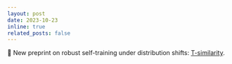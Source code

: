 ```yaml
---
layout: post
date: 2023-10-23 
inline: true
related_posts: false
---
```


📑 New preprint on robust self-training under distribution shifts: <a href="https://arxiv.org/pdf/2310.14814">T-similarity</a>.
